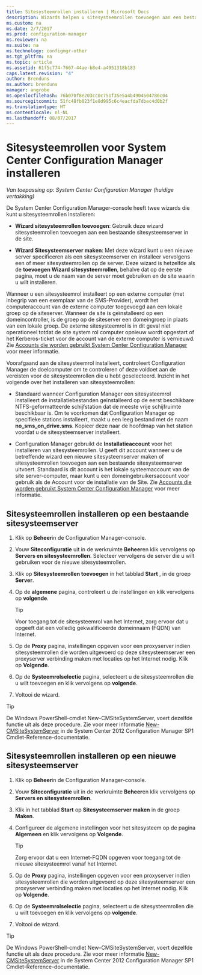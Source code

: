```yaml
---
title: Sitesysteemrollen installeren | Microsoft Docs
description: Wizards helpen u sitesysteemrollen toevoegen aan een bestaande of nieuwe sitesysteemserver in de site.
ms.custom: na
ms.date: 2/7/2017
ms.prod: configuration-manager
ms.reviewer: na
ms.suite: na
ms.technology: configmgr-other
ms.tgt_pltfrm: na
ms.topic: article
ms.assetid: 61f5c774-7667-44ae-b8e4-a4951318b183
caps.latest.revision: "4"
author: Brenduns
ms.author: brenduns
manager: angrobe
ms.openlocfilehash: 76b070f8e203cc0c751f35e5a4b4904504786c04
ms.sourcegitcommit: 51fc48fb023f1e8d995c6c4eacfda7dbec4d0b2f
ms.translationtype: HT
ms.contentlocale: nl-NL
ms.lasthandoff: 08/07/2017
---
```

# <a name="install-site-system-roles-for-system-center-configuration-manager"></a>Sitesysteemrollen voor System Center Configuration Manager installeren

*Van toepassing op: System Center Configuration Manager (huidige vertakking)*

De System Center Configuration Manager-console heeft twee wizards die kunt u sitesysteemrollen installeren:  

-   **Wizard sitesysteemrollen toevoegen**: Gebruik deze wizard sitesysteemrollen toevoegen aan een bestaande sitesysteemserver in de site.  

-   **Wizard Sitesysteemserver maken**: Met deze wizard kunt u een nieuwe server specificeren als een sitesysteemserver en installeer vervolgens een of meer sitesysteemrollen op de server. Deze wizard is hetzelfde als de **toevoegen Wizard sitesysteemrollen**, behalve dat op de eerste pagina, moet u de naam van de server moet gebruiken en de site waarin u wilt installeren.  

Wanneer u een sitesysteemrol installeert op een externe computer (met inbegrip van een exemplaar van de SMS-Provider), wordt het computeraccount van de externe computer toegevoegd aan een lokale groep op de siteserver. Wanneer de site is geïnstalleerd op een domeincontroller, is de groep op de siteserver een domeingroep in plaats van een lokale groep. De externe sitesysteemrol is in dit geval niet operationeel totdat de site system rol computer opnieuw wordt opgestart of het Kerberos-ticket voor de account van de externe computer is vernieuwd. Zie [Accounts die worden gebruikt System Center Configuration Manager](../../../../core/plan-design/hierarchy/accounts.md) voor meer informatie.  

Voorafgaand aan de sitesysteemrol installeert, controleert Configuration Manager de doelcomputer om te controleren of deze voldoet aan de vereisten voor de sitesysteemrollen die u hebt geselecteerd. Inzicht in het volgende over het installeren van sitesysteemrollen:  

-   Standaard wanneer Configuration Manager een sitesysteemrol installeert de installatiebestanden geïnstalleerd op de eerst beschikbare NTFS-geformatteerde schijfstation dat de meeste vrije schijfruimte beschikbaar is. Om te voorkomen dat Configuration Manager op specifieke stations installeert, maakt u een leeg bestand met de naam **no_sms_on_drive.sms**. Kopieer deze naar de hoofdmap van het station voordat u de sitesysteemserver installeert.  

-   Configuration Manager gebruikt de **Installatieaccount** voor het installeren van sitesysteemrollen. U geeft dit account wanneer u de betreffende wizard een nieuwe sitesysteemserver maken of sitesysteemrollen toevoegen aan een bestaande sitesysteemserver uitvoert. Standaard is dit account is het lokale systeemaccount van de site server-computer, maar kunt u een domeingebruikersaccount voor gebruik als de Account voor de installatie van de Site. Zie [Accounts die worden gebruikt System Center Configuration Manager](../../../../core/plan-design/hierarchy/accounts.md) voor meer informatie.  

##  <a name="bkmk_Install"></a>Sitesysteemrollen installeren op een bestaande sitesysteemserver  

1.  Klik op **Beheer**in de Configuration Manager-console.  

2.  Vouw **Siteconfiguratie** uit in de werkruimte **Beheer**en klik vervolgens op **Servers en sitesysteemrollen**. Selecteer vervolgens de server die u wilt gebruiken voor de nieuwe sitesysteemrollen.  

3.  Klik op **Sitesysteemrollen toevoegen** in het tabblad **Start** , in de groep **Server**.  

4.  Op de **algemene** pagina, controleert u de instellingen en klik vervolgens op **volgende**.  

    > [!TIP]  
    >  Voor toegang tot de sitesysteemrol van het Internet, zorg ervoor dat u opgeeft dat een volledig gekwalificeerde domeinnaam (FQDN) van Internet.  

5.  Op de **Proxy** pagina, instellingen opgeven voor een proxyserver indien sitesysteemrollen die worden uitgevoerd op deze sitesysteemserver een proxyserver verbinding maken met locaties op het Internet nodig. Klik op **Volgende**.  

6.  Op de **Systeemrolselectie** pagina, selecteert u de sitesysteemrollen die u wilt toevoegen en klik vervolgens op **volgende**.  

7.  Voltooi de wizard.  

> [!TIP]  
>  De Windows PowerShell-cmdlet New-CMSiteSystemServer, voert dezelfde functie uit als deze procedure. Zie voor meer informatie [New-CMSiteSystemServer](http://go.microsoft.com/fwlink/p/?LinkID=271414) in de System Center 2012 Configuration Manager SP1 Cmdlet-Reference-documentatie.  

## <a name="to-install-site-system-roles-on-a-new-site-system-server"></a>Sitesysteemrollen installeren op een nieuwe sitesysteemserver  

1.  Klik op **Beheer**in de Configuration Manager-console.  

2.  Vouw **Siteconfiguratie** uit in de werkruimte **Beheer**en klik vervolgens op **Servers en sitesysteemrollen**.  

3.  Klik in het tabblad **Start** op **Sitesysteemserver maken** in de groep **Maken**.  

4.  Configureer de algemene instellingen voor het sitesysteem op de pagina **Algemeen** en klik vervolgens op **Volgende**.  

    > [!TIP]  
    >  Zorg ervoor dat u een Internet-FQDN opgeven voor toegang tot de nieuwe sitesysteemrol vanaf het Internet.  

5.  Op de **Proxy** pagina, instellingen opgeven voor een proxyserver indien sitesysteemrollen die worden uitgevoerd op deze sitesysteemserver een proxyserver verbinding maken met locaties op het Internet nodig. Klik op **Volgende**.  

6.  Op de **Systeemrolselectie** pagina, selecteert u de sitesysteemrollen die u wilt toevoegen en klik vervolgens op **volgende**.  

7.  Voltooi de wizard.  

> [!TIP]  
>  De Windows PowerShell-cmdlet New-CMSiteSystemServer, voert dezelfde functie uit als deze procedure. Zie voor meer informatie [New-CMSiteSystemServer](http://go.microsoft.com/fwlink/p/?LinkID=271414) in de System Center 2012 Configuration Manager SP1 Cmdlet-Reference-documentatie.  
